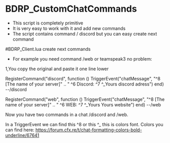 # BDRP_CustomChatCommands

- This script is completely primitive
- It is very easy to work with it and add new commands
- The script contains command / discord but you can easy create next command 

#BDRP_Client.lua create next commands
- For example you need command /web or teamspeak3 no problem:

1,You copy the original and paste it one line lower

RegisterCommand("discord", function ()
    TriggerEvent("chatMessage", "^8 [The name of your server]" .. " ^6 Discord: ^7 ^_Yours discord adress")
end) --/discord


RegisterCommand("web", function ()
    TriggerEvent("chatMessage", "^8 [The name of your server]" .. " ^6 WEB: ^7 ^_Yours Yours website")
end) --/web

Now you have two commands in a chat /discord and /web.

In a TriggerEvent we can find this ^8 or this ^_ this is colors font.
Colors you can find here: https://forum.cfx.re/t/chat-formatting-colors-bold-underline/67641
